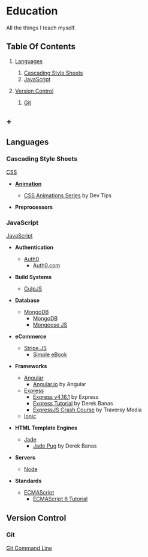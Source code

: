 # Education
All the things I teach myself.  

## Table Of Contents
1. [Languages](#languages)
    1. [Cascading Style Sheets](#version-control)
    1. [JavaScript](#javascript)

1. [Version Control](#version-control)
    1. [Git](#git)
## +

## Languages
### Cascading Style Sheets
[CSS](dir/css)
  * **[Animation](dir/css/animation)**
    * [CSS Animations Series](dir/css/animation/css-animations-series) by Dev Tips

  * **Preprocessors**

### JavaScript
[JavaScript](dir/javascript)
  * **Authentication**
    * [Auth0](dir/javascript/auth0)
      * [Auth0.com](dir/javascript/auth0/auth0)

  * **Build Systems**  
    * [GulpJS]()

  * **Database**  
    * [MongoDB](dir/javascript/mongodb)
      * [MongoDB]()
      * [Mongoose JS]()

  * **eCommerce**
    * [Stripe.JS](dir/javascript/stripe)
      * [Simple eBook](dir/javascript/simple-ebook)

  * **Frameworks**
    * [Angular](dir/javascript/angular)
      * [Angular.io](dir/javascript/angular/angular-io) by Angular
    * [Express](dir/javascript/express)
      * [Express v4.16.1](dir/javascript/express/express_v4-16-1) by Express
      * [Express Tutorial](dir/javascript/express/express-tutorial) by Derek Banas
      * [ExpressJS Crash Course](dir/javascript/express/expressjs-crash-course) by Traversy Media
    * [Ionic](dir/javascript/ionic)

  * **HTML Template Engines**
    * [Jade](dir/javascript/jade)
      * [Jade Pug](dir/javascript/jade/jade-pug) by Derek Banas

  * **Servers**
    * [Node](dir/javascript/node)

  * **Standards**
    * [ECMAScript](dir/javascript/ecmascript)
      * [ECMAScript 6 Tutorial](dir/javascript/ecmascript/ecmascript-6-tutorial)

## Version Control

### Git
[Git Command Line](dir/version-control/git)
